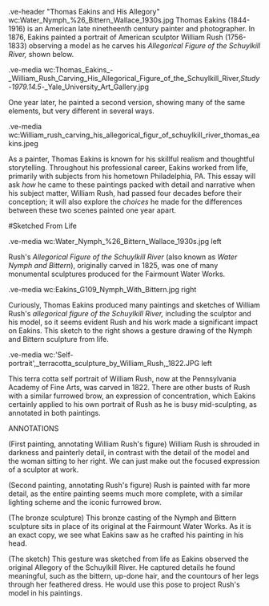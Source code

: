 .ve-header "Thomas Eakins and His Allegory" wc:Water_Nymph_%26_Bittern_Wallace_1930s.jpg
Thomas Eakins (1844-1916) is an American late ninetheenth century painter and photographer. In 1876, Eakins painted a portrait of American sculptor William Rush (1756-1833) observing a model as he carves his *Allegorical Figure of the Schuylkill River,* shown below.  

.ve-media wc:Thomas_Eakins_-_William_Rush_Carving_His_Allegorical_Figure_of_the_Schuylkill_River,_Study_-_1979.14.5_-_Yale_University_Art_Gallery.jpg
    
One year later, he painted a second version, showing many of the same elements, but very different in several ways. 

.ve-media wc:William_rush_carving_his_allegorical_figur_of_schuylkill_river_thomas_eakins.jpeg 

As a painter, Thomas Eakins is known for his skillful realism and thoughtful storytelling. Throughout his professional career, Eakins worked from life, primarily with subjects from his hometown Philadelphia, PA. This essay will ask *how* he came to these paintings packed with detail and narrative when his subject matter, William Rush, had passed four decades before their conception; it will also explore the *choices* he made for the differences between these two scenes painted one year apart.

#Sketched From Life

.ve-media wc:Water_Nymph_%26_Bittern_Wallace_1930s.jpg left 

Rush's *Allegorical Figure of the Schuylkill River* (also known as *Water Nymph and Bittern*), originally carved in 1825, was one of many monumental sculptures produced for the Fairmount Water Works.  

.ve-media wc:Eakins_G109_Nymph_With_Bittern.jpg right 

Curiously, Thomas Eakins produced many paintings and sketches of William Rush's *allegorical figure of the Schuylkill River,* including the sculptor and his model, so it seems evident Rush and his work made a significant impact on Eakins. This sketch to the right shows a gesture drawing of the Nymph and Bittern sculpture from life.    

.ve-media wc:'Self-portrait',_terracotta_sculpture_by_William_Rush,_1822.JPG left

This terra cotta self portrait of William Rush, now at the Pennsylvania Academy of Fine Arts, was carved in 1822. There are other busts of Rush with a similar furrowed brow, an expression of concentration, which Eakins certainly applied to his own portrait of Rush as he is busy mid-sculpting, as annotated in both paintings. 

ANNOTATIONS

(First painting, annotating William Rush's figure) William Rush is shrouded in darkness and painterly detail, in contrast with the detail of the model and the woman sitting to her right. We can just make out the focused expression of a sculptor at work. 

(Second painting, annotating Rush's figure) Rush is painted with far more detail, as the entire painting seems much more complete, with a similar lighting scheme and the iconic furrowed brow. 

(The bronze sculpture) This bronze casting of the Nymph and Bittern sculpture sits in place of its original at the Fairmount Water Works. As it is an exact copy, we see what Eakins saw as he crafted his painting in his head.

(The sketch) This gesture was sketched from life as Eakins observed the original Allegory of the Schuylkill River. He captured details he found meaningful, such as the bittern, up-done hair, and the countours of her legs through her feathered dress. He would use this pose to project Rush's model in his paintings.


